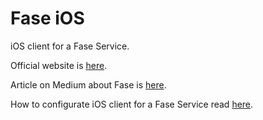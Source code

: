 # Fase iOS
iOS client for a Fase Service.

Official website is [here](http://fase.io).

Article on Medium about Fase is [here](https://medium.com/@igushev/frontend-in-the-cloud-creating-native-mobile-applications-on-python-free-and-open-source-5g-15b34d956036).

How to configurate iOS client for a Fase Service read [here](http://fase.io/converter_ios/).
